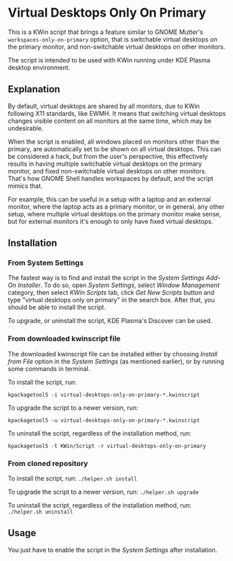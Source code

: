 # Virtual Desktops Only On Primary

This is a KWin script that brings a feature similar to GNOME Mutter's `workspaces-only-on-primary` option, that is switchable virtual desktops on the primary monitor, and non-switchable virtual desktops on other monitors.

The script is intended to be used with KWin running under KDE Plasma desktop environment.

## Explanation

By default, virtual desktops are shared by all monitors, due to KWin following X11 standards, like EWMH. It means that switching virtual desktops changes visible content on all monitors at the same time, which may be undesirable.

When the script is enabled, all windows placed on monitors other than the primary, are automatically set to be shown on all virtual desktops. This can be considered a hack, but from the user's perspective, this effectively results in having multiple switchable virtual desktops on the primary monitor, and fixed non-switchable virtual desktops on other monitors. That's how GNOME Shell handles workspaces by default, and the script mimics that.

For example, this can be useful in a setup with a laptop and an external monitor, where the laptop acts as a primary monitor, or in general, any other setup, where multiple virtual desktops on the primary monitor make sense, but for external monitors it's enough to only have fixed virtual desktops.

## Installation

### From System Settings

The fastest way is to find and install the script in the *System Settings Add-On Installer*. To do so, open *System Settings*, select *Window Management* category, then select *KWin Scripts* tab, click *Get New Scripts* button and type "virtual desktops only on primary" in the search box. After that, you should be able to install the script.

To upgrade, or uninstall the script, KDE Plasma's Discover can be used.

### From downloaded kwinscript file

The downloaded kwinscript file can be installed either by choosing *Install from File* option in the *System Settings* (as mentioned earlier), or by running some commands in terminal.

To install the script, run:

```
kpackagetool5 -i virtual-desktops-only-on-primary-*.kwinscript
```

To upgrade the script to a newer version, run:

```
kpackagetool5 -u virtual-desktops-only-on-primary-*.kwinscript
```

To uninstall the script, regardless of the installation method, run:

```
kpackagetool5 -t KWin/Script -r virtual-desktops-only-on-primary
```

### From cloned repository

To install the script, run: `./helper.sh install`

To upgrade the script to a newer version, run: `./helper.sh upgrade`

To uninstall the script, regardless of the installation method, run: `./helper.sh uninstall`

## Usage

You just have to enable the script in the *System Settings* after installation.
